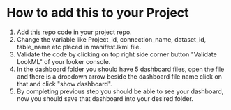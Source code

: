 
# How to add this to your Project

1. Add this repo code in your project repo.
2. Change the variable like Project_id, connection_name, dataset_id, table_name etc placed in manifest.lkml file.
3. Validate the code by clicking on top right side corner button "Validate LookML" of your looker console.
4. In the dashboard folder you should have 5 dashboard files, open the file and there is a dropdown arrow beside the dashboard file name click on that and click "show dashboard".
5. By completing previous step you should be able to see your dashboard, now you should save that dashboard into your desired folder.

